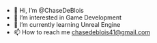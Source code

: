 - 👋 Hi, I’m @ChaseDeBlois
- 👀 I’m interested in Game Development
- 🌱 I’m currently learning Unreal Engine
- 📫 How to reach me chasedeblois41@gmail.com


<!---
ChaseDeBlois/ChaseDeBlois is a ✨ special ✨ repository because its `README.md` (this file) appears on your GitHub profile.
You can click the Preview link to take a look at your changes.
--->
